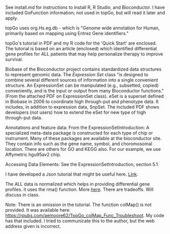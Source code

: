 See install.md for instructions to install R, R Studio, and Bioconductor. 
I have included GoFunction information; not used in topGo, but will read it later and apply.

topGo uses org.Hs.eg.db - which is "Genome wide annotation for Human, primarily based on mapping using Entrez Gene identifiers."

topGo's tutorial in PDF and my R code for the 'Quick Start' are enclosed. The tutorial is based on an article (enclosed) which identified differential gene profiles for ALL patients that may help personalize therapy to improve survival. 

Biobase of the Bioconductor project contains standardized data structures to represent genomic data. The *Expression Set* class "is designed to combine several different sources of information into a single convenient structure. An ExpressionSet can be manipulated (e.g., subsetted, copied) conveniently, and is the input or output from many Bioconductor functions." (From the attached PDF on ExpressionSet class). eSet is a superset defined in Biobase in 2006 to coordinate high through-put and phenotype data. It includes, in addition to expression data, SnpSet. The included PDF shows developers (not users) how to extend the eSet for new type of high through-put data. 

Annotations and feature data: From the ExpressionSetIntroduction: A specialized meta-data package is constructed for each type of chip or instrument. Many of these packages are available at the bioconductor site. They contain info such as the gene name, symbol, and choromosomal location. There are others for GO and KEGG also. For our example, we use Affymetric hgu95av2 chip. 

Accessing Data Elements: See the ExpressionSetIntroduction, section 5.1.

I have developed a Json tutorial that might be useful here. [Link](https://github.com/shankar4/Functional-Genomics/blob/master/bioistar%20handbook/JSONTutorial.R).

The ALL data is normalized which helps in providing differential gene profiles. it uses the rma() function. More [here](http://felixfan.github.io/RMA-Normalization-Microarray/). There are tradeoffs. Will discuss in class. 

Note: There is an omission in the tutorial. The function colMap() is not provided. It was available here: https://rpubs.com/aemoore62/TopGo_colMap_Func_Troubleshoot. My code has that included. I tried to communicate this to the author, but the web address given is incorrect. 
